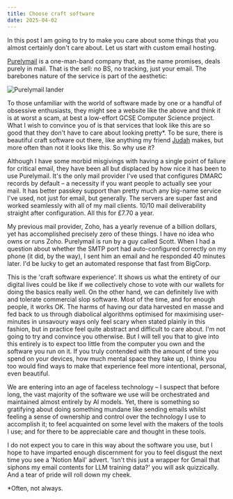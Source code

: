 ```yaml
---
title: Choose craft software
date: 2025-04-02
---
```


In this post I am going to try to make you care about some things that you almost certainly don't care about. Let us start with custom email hosting.

[Purelymail](https://purelymail.com) is a one-man-band company that, as the name promises, deals purely in mail. That is the sell: no BS, no tracking, just your email. The barebones nature of the service is part of the aesthetic:

![Purelymail lander](purelymail-lander.png)

To those unfamiliar with the world of software made by one or a handful of obsessive enthusiasts, they might see a website like the above and think it is at worst a scam, at best a low-effort GCSE Computer Science project. What I wish to convince you of is that services that look like this are so good that they don't have to care about looking pretty*. To be sure, there is beautiful craft software out there, like anything my friend [Judah](https://joodaloop.com) makes, but more often than not it looks like this. So why use it?

Although I have some morbid misgivings with having a single point of failure for critical email, they have been all but displaced by how nice it has been to use Purelymail. It's the only mail provider I've used that configures DMARC records by default – a necessity if you want people to actually see your mail. It has better passkey support than pretty much any big-name service I've used, not just for email, but generally. The servers are super fast and worked seamlessly with all of my mail clients. 10/10 mail deliverability straight after configuration. All this for £7.70 a year.

My previous mail provider, Zoho, has a yearly revenue of a billion dollars, yet has accomplished precisely zero of these things. I have no idea who owns or runs Zoho. Purelymail is run by a guy called Scott. When I had a question about whether the SMTP port had auto-configured correctly on my phone (it did, by the way), I sent him an  email and he responded 40 minutes later. I'd be lucky to get an automated response that fast from BigCorp.

This is the 'craft software experience'. It shows us what the entirety of our digital lives could be like if we collectively chose to vote with our wallets for doing the basics really well. On the other hand, we can definitely live with and tolerate commercial slop software. Most of the time, and for enough people, it works OK. The harms of having our data harvested en masse and fed back to us through diabolical algorithms optimised for maximising user-minutes in unsavoury ways only feel scary when stated plainly in this fashion, but in practice feel quite abstract and difficult to care about. I'm not going to try and convince you otherwise. But I will tell you that to give into this entirely is to expect too little from the computer you own and the software you run on it. If you truly contended with the amount of time you spend on your devices, how much mental space they take up, I think you too would find ways to make that experience feel more intentional, personal, even beautiful.

 We are entering into an age of faceless technology – I suspect that before long, the vast majority of the software we use will be orchestrated and maintained almost entirely by AI models. Yet, there is something so gratifying about doing something mundane like sending emails whilst feeling a sense of ownership and control over the technology I use to accomplish it; to feel acquainted on some level with the makers of the tools I use; and for there to be appreciable care and thought in these tools.
 
 I do not expect you to care in this way about the software you use, but I hope to have imparted enough discernment for you to feel disgust the next time you see a 'Notion Mail' advert. 'Isn't this just a wrapper for Gmail that siphons my email contents for LLM training data?' you will ask quizzically. And a tear of pride will roll down my cheek.

<div class=footnote>
*Often, not always.
</div>